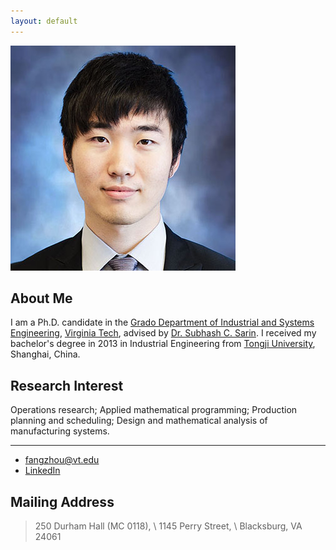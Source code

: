 ```yaml
---
layout: default
---
```



<img class="profile-picture" src="F_Sun.jpg">

## About Me

I am a Ph.D. candidate in the [Grado Department of Industrial and Systems Engineering](http://www.ise.vt.edu/), [Virginia Tech](http://www.vt.edu/), advised by [Dr. Subhash C. Sarin](http://www.ise.vt.edu/People/Faculty/Bios/Sarin_bio.html).  I received my bachelor's degree in 2013 in Industrial Engineering from [Tongji University](http://www.tongji.edu.cn/english/), Shanghai, China. 

## Research Interest

Operations research; Applied mathematical programming; Production planning and scheduling; Design and mathematical analysis of manufacturing systems.



<!--## Publications

1. F.Bar, J.Doe: Effects of having a placeholder of a name
2. S.Holmes, J.Watson: Consequences of living with a sociopath in London-->

---

* [fangzhou@vt.edu](mailto:fangzhou@vt.edu)
* [LinkedIn](https://www.linkedin.com/in/fangzhousun)

## Mailing Address

> 250 Durham Hall (MC 0118), \\
> 1145 Perry Street,  \\
> Blacksburg, VA 24061